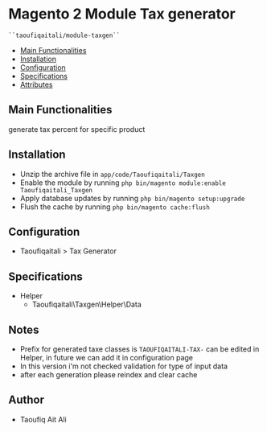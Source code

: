 # Magento 2 Module Tax generator

    ``taoufiqaitali/module-taxgen``

 - [Main Functionalities](#markdown-header-main-functionalities)
 - [Installation](#markdown-header-installation)
 - [Configuration](#markdown-header-configuration)
 - [Specifications](#markdown-header-specifications)
 - [Attributes](#markdown-header-attributes)


## Main Functionalities
generate tax percent for specific product

## Installation

 - Unzip the archive file in `app/code/Taoufiqaitali/Taxgen`
 - Enable the module by running `php bin/magento module:enable Taoufiqaitali_Taxgen`
 - Apply database updates by running `php bin/magento setup:upgrade`
 - Flush the cache by running `php bin/magento cache:flush`


## Configuration

 - Taoufiqaitali > Tax Generator


## Specifications

 - Helper
	- Taoufiqaitali\Taxgen\Helper\Data


## Notes
 - Prefix for generated taxe classes is `TAOUFIQAITALI-TAX-` can be edited in Helper, in future we can add it in configuration page
 - In this version i'm not checked validation for type of input data
 - after each generation please reindex and clear cache
## Author
 - Taoufiq Ait Ali
